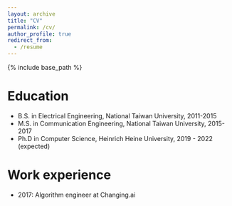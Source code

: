 ```yaml
---
layout: archive
title: "CV"
permalink: /cv/
author_profile: true
redirect_from:
  - /resume
---
```


{% include base_path %}

Education
======
* B.S. in Electrical Engineering, National Taiwan University, 2011-2015
* M.S. in Communication Engineering, National Taiwan University, 2015-2017
* Ph.D in Computer Science, Heinrich Heine University, 2019 - 2022 (expected)

Work experience
======
* 2017: Algorithm engineer at Changing.ai




